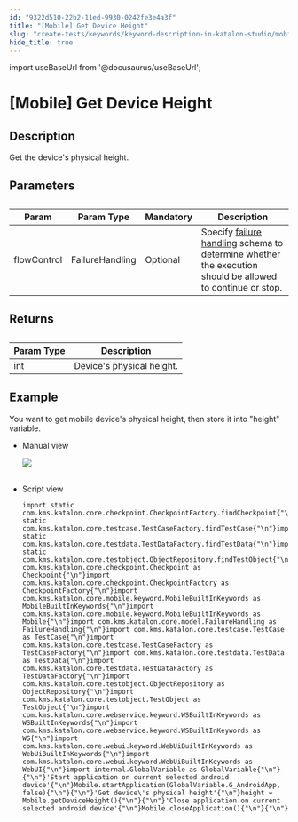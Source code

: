 ```yaml
---
id: "9322d510-22b2-11ed-9930-0242fe3e4a3f"
title: "[Mobile] Get Device Height"
slug: "create-tests/keywords/keyword-description-in-katalon-studio/mobile-keywords/mobile-get-device-height"
hide_title: true
---
```

import useBaseUrl from '@docusaurus/useBaseUrl';


# <a id="id_0" class="anchor_top_offset"/><a id="ariaid-title1" class="anchor_top_offset"/>[Mobile] Get Device Height


## <a id="id_0__id_1" class="anchor_top_offset"/>Description  

              
<p xmlns="http://www.w3.org/1999/xhtml" className="p">Get the device's physical height.</p> 
      

## <a id="id_0__id_2" class="anchor_top_offset"/>Parameters  

              
<table xmlns="http://www.w3.org/1999/xhtml" className="table anchor_top_offset" id="id_0__5981459e-4fc4-42f2-acac-5dab64141a4f"><caption /><thead className="thead"><tr className><th className="entry anchor_top_offset" id="id_0__5981459e-4fc4-42f2-acac-5dab64141a4f__entry__1">Param</th><th className="entry anchor_top_offset" id="id_0__5981459e-4fc4-42f2-acac-5dab64141a4f__entry__2">Param Type</th><th className="entry anchor_top_offset" id="id_0__5981459e-4fc4-42f2-acac-5dab64141a4f__entry__3">Mandatory</th><th className="entry anchor_top_offset" id="id_0__5981459e-4fc4-42f2-acac-5dab64141a4f__entry__4">Description</th></tr></thead><tbody className="tbody"><tr className><td className="entry" headers="id_0__5981459e-4fc4-42f2-acac-5dab64141a4f__entry__1 id_0__5981459e-4fc4-42f2-acac-5dab64141a4f__entry__2 id_0__5981459e-4fc4-42f2-acac-5dab64141a4f__entry__3 id_0__5981459e-4fc4-42f2-acac-5dab64141a4f__entry__4 ">flowControl</td><td className="entry" headers="id_0__5981459e-4fc4-42f2-acac-5dab64141a4f__entry__1 id_0__5981459e-4fc4-42f2-acac-5dab64141a4f__entry__2 id_0__5981459e-4fc4-42f2-acac-5dab64141a4f__entry__3 id_0__5981459e-4fc4-42f2-acac-5dab64141a4f__entry__4 ">FailureHandling</td><td className="entry" headers="id_0__5981459e-4fc4-42f2-acac-5dab64141a4f__entry__1 id_0__5981459e-4fc4-42f2-acac-5dab64141a4f__entry__2 id_0__5981459e-4fc4-42f2-acac-5dab64141a4f__entry__3 id_0__5981459e-4fc4-42f2-acac-5dab64141a4f__entry__4 ">Optional</td><td className="entry" headers="id_0__5981459e-4fc4-42f2-acac-5dab64141a4f__entry__1 id_0__5981459e-4fc4-42f2-acac-5dab64141a4f__entry__2 id_0__5981459e-4fc4-42f2-acac-5dab64141a4f__entry__3 id_0__5981459e-4fc4-42f2-acac-5dab64141a4f__entry__4 ">Specify <a className="xref" href="/docs/maintain/configure-failure-handling-settings-in-katalon-studio">failure handling</a> schema to         determine whether the execution should be allowed to continue or         stop.</td></tr></tbody></table> 
      

## <a id="id_0__id_3" class="anchor_top_offset"/>Returns

              
<table xmlns="http://www.w3.org/1999/xhtml" className="table anchor_top_offset" id="id_0__5a3aa6ba-2e8b-42cf-9a85-fa57b4a0bb3a"><caption /><thead className="thead"><tr className><th className="entry anchor_top_offset" id="id_0__5a3aa6ba-2e8b-42cf-9a85-fa57b4a0bb3a__entry__1">Param Type</th><th className="entry anchor_top_offset" id="id_0__5a3aa6ba-2e8b-42cf-9a85-fa57b4a0bb3a__entry__2">Description</th></tr></thead><tbody className="tbody"><tr className><td className="entry" headers="id_0__5a3aa6ba-2e8b-42cf-9a85-fa57b4a0bb3a__entry__1 id_0__5a3aa6ba-2e8b-42cf-9a85-fa57b4a0bb3a__entry__2 ">int</td><td className="entry" headers="id_0__5a3aa6ba-2e8b-42cf-9a85-fa57b4a0bb3a__entry__1 id_0__5a3aa6ba-2e8b-42cf-9a85-fa57b4a0bb3a__entry__2 ">Device's physical height.</td></tr></tbody></table> 
      

## <a id="id_0__id_4" class="anchor_top_offset"/>Example 

              
<p xmlns="http://www.w3.org/1999/xhtml" className="p">You want to get mobile device's physical height, then store it   into "height" variable.</p> 
      
<ul xmlns="http://www.w3.org/1999/xhtml" className="ul"><li className="li">     <p className="p">Manual view</p>     <p className="p">       <img className="image" src={useBaseUrl("https://github.com/katalon-studio/docs-images/raw/master/katalon-studio/docs/mobile-get-device-height/image2017-3-3-113A253A45.png")} /><br /><br />     </p>   </li><li className="li">     <p className="p">Script view </p>     <pre className="pre codeblock"><code>import static com.kms.katalon.core.checkpoint.CheckpointFactory.findCheckpoint{"\n"}import static com.kms.katalon.core.testcase.TestCaseFactory.findTestCase{"\n"}import static com.kms.katalon.core.testdata.TestDataFactory.findTestData{"\n"}import static com.kms.katalon.core.testobject.ObjectRepository.findTestObject{"\n"}import com.kms.katalon.core.checkpoint.Checkpoint as Checkpoint{"\n"}import com.kms.katalon.core.checkpoint.CheckpointFactory as CheckpointFactory{"\n"}import com.kms.katalon.core.mobile.keyword.MobileBuiltInKeywords as MobileBuiltInKeywords{"\n"}import com.kms.katalon.core.mobile.keyword.MobileBuiltInKeywords as Mobile{"\n"}import com.kms.katalon.core.model.FailureHandling as FailureHandling{"\n"}import com.kms.katalon.core.testcase.TestCase as TestCase{"\n"}import com.kms.katalon.core.testcase.TestCaseFactory as TestCaseFactory{"\n"}import com.kms.katalon.core.testdata.TestData as TestData{"\n"}import com.kms.katalon.core.testdata.TestDataFactory as TestDataFactory{"\n"}import com.kms.katalon.core.testobject.ObjectRepository as ObjectRepository{"\n"}import com.kms.katalon.core.testobject.TestObject as TestObject{"\n"}import com.kms.katalon.core.webservice.keyword.WSBuiltInKeywords as WSBuiltInKeywords{"\n"}import com.kms.katalon.core.webservice.keyword.WSBuiltInKeywords as WS{"\n"}import com.kms.katalon.core.webui.keyword.WebUiBuiltInKeywords as WebUiBuiltInKeywords{"\n"}import com.kms.katalon.core.webui.keyword.WebUiBuiltInKeywords as WebUI{"\n"}import internal.GlobalVariable as GlobalVariable{"\n"}{"\n"}'Start application on current selected android device'{"\n"}Mobile.startApplication(GlobalVariable.G_AndroidApp, false){"\n"}{"\n"}'Get device\'s physical height'{"\n"}height = Mobile.getDeviceHeight(){"\n"}{"\n"}'Close application on current selected android device'{"\n"}Mobile.closeApplication(){"\n"}{"\n"}</code></pre>   </li></ul> 
      
